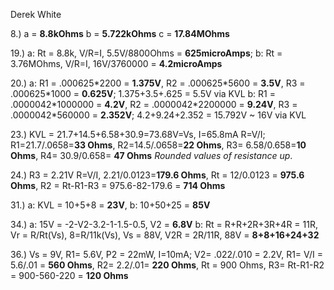 Derek White

8.) a = **8.8kOhms** b = **5.722kOhms** c = **17.84MOhms**

19.) a: Rt = 8.8k, V/R=I, 5.5V/8800Ohms = **625microAmps**; b: Rt = 3.76MOhms, V/R=I, 16V/3760000 = **4.2microAmps**

20.) a: R1 = .000625\*2200 = **1.375V**, R2 = .000625\*5600 = **3.5V**, R3 = .000625\*1000 = **0.625V**; 1.375+3.5+.625 = 5.5V via KVL
b: R1 = .0000042\*1000000 = **4.2V**, R2 = .0000042\*2200000 = **9.24V**, R3 = .0000042\*560000 = **2.352V**; 4.2+9.24+2.352 = 15.792V ~ 16V via KVL

23.) KVL = 21.7+14.5+6.58+30.9=73.68V=Vs, I=65.8mA R=V/I; R1=21.7/.0658=**33 Ohms**, R2=14.5/.0658=**22 Ohms**, R3= 6.58/0.658=**10 Ohms**, R4= 30.9/0.658= **47 Ohms** *Rounded values of resistance up*.

24.) R3 = 2.21V R=V/I, 2.21/0.0123=**179.6 Ohms**, Rt = 12/0.0123 = **975.6 Ohms**, R2 = Rt-R1-R3 = 975.6-82-179.6 = **714 Ohms**

31.) a: KVL = 10+5+8 = **23V**, b: 10+50+25 = **85V**

34.) a: 15V = -2-V2-3.2-1-1.5-0.5, V2 = **6.8V**
b: Rt = R+R+2R+3R+4R = 11R, Vr = R/Rt(Vs), 8=R/11k(Vs), Vs = 88V, V2R = 2R/11R, 88V = **8+8+16+24+32**

36.) Vs = 9V, R1= 5.6V, P2 = 22mW, I=10mA; V2= .022/.010 = 2.2V, R1= V/I = 5.6/.01 = **560 Ohms**, R2= 2.2/.01= **220 Ohms**, Rt = 900 Ohms, R3= Rt-R1-R2 = 900-560-220 = **120 Ohms**
